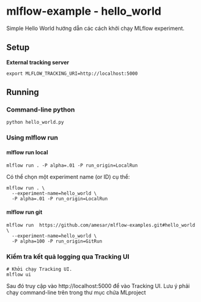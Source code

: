 
# mlflow-example - hello_world

Simple Hello World hướng dẫn các cách khởi chạy MLflow experiment.


## Setup

**External tracking server**
```
export MLFLOW_TRACKING_URI=http://localhost:5000
```


## Running

### Command-line python
```
python hello_world.py
```


### Using mlflow run

#### mlflow run local
```
mlflow run . -P alpha=.01 -P run_origin=LocalRun 
```
Có thể chọn một experiment name (or ID) cụ thể:
```
mlflow run . \
  --experiment-name=hello_world \
  -P alpha=.01 -P run_origin=LocalRun
```

#### mlflow run git
```
mlflow run  https://github.com/amesar/mlflow-examples.git#hello_world \
  --experiment-name=hello_world \
  -P alpha=100 -P run_origin=GitRun
```

### Kiểm tra kết quả logging qua Tracking UI
```
# Khởi chạy Tracking UI.
mlflow ui
```
Sau đó truy cập vào http://localhost:5000 để vào Tracking UI. Lưu ý phải chạy command-line trên trong thư mục chứa MLproject